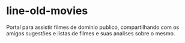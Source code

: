 # line-old-movies
Portal para assistir filmes de domínio publico, compartilhando com os amigos sugestões e listas de filmes e suas analises sobre o mesmo.
